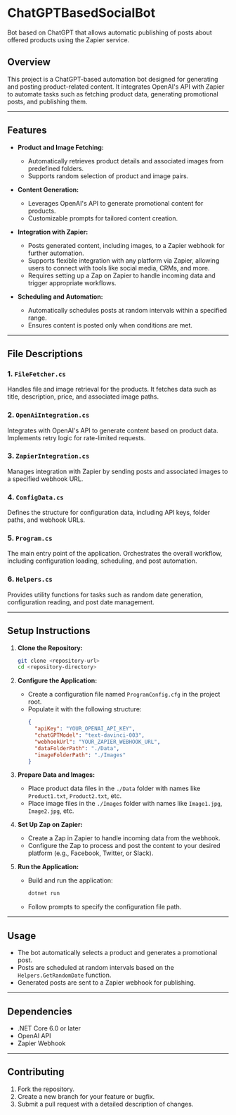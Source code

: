# ChatGPTBasedSocialBot
Bot based on ChatGPT that allows automatic publishing of posts about offered products using the Zapier service.

## Overview
This project is a ChatGPT-based automation bot designed for generating and posting product-related content. It integrates OpenAI's API with Zapier to automate tasks such as fetching product data, generating promotional posts, and publishing them.

---

## Features
- **Product and Image Fetching:**
  - Automatically retrieves product details and associated images from predefined folders.
  - Supports random selection of product and image pairs.

- **Content Generation:**
  - Leverages OpenAI's API to generate promotional content for products.
  - Customizable prompts for tailored content creation.

- **Integration with Zapier:**
  - Posts generated content, including images, to a Zapier webhook for further automation.
  - Supports flexible integration with any platform via Zapier, allowing users to connect with tools like social media, CRMs, and more.
  - Requires setting up a Zap on Zapier to handle incoming data and trigger appropriate workflows.

- **Scheduling and Automation:**
  - Automatically schedules posts at random intervals within a specified range.
  - Ensures content is posted only when conditions are met.

---

## File Descriptions

### 1. `FileFetcher.cs`
Handles file and image retrieval for the products. It fetches data such as title, description, price, and associated image paths.

### 2. `OpenAiIntegration.cs`
Integrates with OpenAI's API to generate content based on product data. Implements retry logic for rate-limited requests.

### 3. `ZapierIntegration.cs`
Manages integration with Zapier by sending posts and associated images to a specified webhook URL.

### 4. `ConfigData.cs`
Defines the structure for configuration data, including API keys, folder paths, and webhook URLs.

### 5. `Program.cs`
The main entry point of the application. Orchestrates the overall workflow, including configuration loading, scheduling, and post automation.

### 6. `Helpers.cs`
Provides utility functions for tasks such as random date generation, configuration reading, and post date management.

---

## Setup Instructions

1. **Clone the Repository:**
   ```bash
   git clone <repository-url>
   cd <repository-directory>
   ```

2. **Configure the Application:**
   - Create a configuration file named `ProgramConfig.cfg` in the project root.
   - Populate it with the following structure:
     ```json
     {
       "apiKey": "YOUR_OPENAI_API_KEY",
       "chatGPTModel": "text-davinci-003",
       "webhookUrl": "YOUR_ZAPIER_WEBHOOK_URL",
       "dataFolderPath": "./Data",
       "imageFolderPath": "./Images"
     }
     ```

3. **Prepare Data and Images:**
   - Place product data files in the `./Data` folder with names like `Product1.txt`, `Product2.txt`, etc.
   - Place image files in the `./Images` folder with names like `Image1.jpg`, `Image2.jpg`, etc.

4. **Set Up Zap on Zapier:**
   - Create a Zap in Zapier to handle incoming data from the webhook.
   - Configure the Zap to process and post the content to your desired platform (e.g., Facebook, Twitter, or Slack).

5. **Run the Application:**
   - Build and run the application:
     ```bash
     dotnet run
     ```
   - Follow prompts to specify the configuration file path.

---

## Usage

- The bot automatically selects a product and generates a promotional post.
- Posts are scheduled at random intervals based on the `Helpers.GetRandomDate` function.
- Generated posts are sent to a Zapier webhook for publishing.

---

## Dependencies

- .NET Core 6.0 or later
- OpenAI API
- Zapier Webhook

---

## Contributing

1. Fork the repository.
2. Create a new branch for your feature or bugfix.
3. Submit a pull request with a detailed description of changes.
